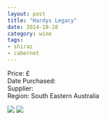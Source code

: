 ```yaml
---
layout: post
title: "Hardys Legacy"
date: 2014-10-28
category: wine
tags:
- shiraz 
- cabernet 
---
```


Price: £  
Date Purchased:  
Supplier:  
Region: South Eastern Australia  

![](/images/wine/2015-01-11-hardys-legacy-1.jpg)
![](/images/wine/2015-01-11-hardys-legacy-2.jpg)
